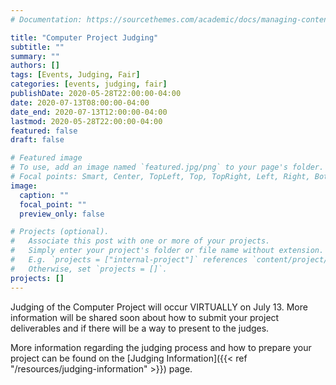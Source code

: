 ```yaml
---
# Documentation: https://sourcethemes.com/academic/docs/managing-content/

title: "Computer Project Judging"
subtitle: ""
summary: ""
authors: []
tags: [Events, Judging, Fair]
categories: [events, judging, fair]
publishDate: 2020-05-28T22:00:00-04:00
date: 2020-07-13T08:00:00-04:00
date_end: 2020-07-13T12:00:00-04:00
lastmod: 2020-05-28T22:00:00-04:00
featured: false
draft: false

# Featured image
# To use, add an image named `featured.jpg/png` to your page's folder.
# Focal points: Smart, Center, TopLeft, Top, TopRight, Left, Right, BottomLeft, Bottom, BottomRight.
image:
  caption: ""
  focal_point: ""
  preview_only: false

# Projects (optional).
#   Associate this post with one or more of your projects.
#   Simply enter your project's folder or file name without extension.
#   E.g. `projects = ["internal-project"]` references `content/project/deep-learning/index.md`.
#   Otherwise, set `projects = []`.
projects: []
---
```


Judging of the Computer Project will occur VIRTUALLY on July 13. More information will be shared soon about how to submit your project deliverables and if there will be a way to present to the judges.

More information regarding the judging process and how to prepare your project can be found on the [Judging Information]({{< ref "/resources/judging-information" >}}) page.
